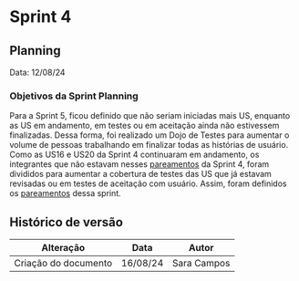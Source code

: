 # Sprint 4

## Planning

Data: 12/08/24

### Objetivos da Sprint Planning

Para a Sprint 5, ficou definido que não seriam iniciadas mais US, enquanto as US em andamento, em testes ou em aceitação ainda não estivessem finalizadas. Dessa forma, foi realizado um Dojo de Testes para aumentar o volume de pessoas trabalhando em finalizar todas as histórias de usuário. Como as US16 e US20 da Sprint 4 continuaram em andamento, os integrantes que não estavam nesses [pareamentos](./pareamentos4.md) da Sprint 4, foram divididos para aumentar a cobertura de testes das US que já estavam revisadas ou em testes de aceitação com usuário. Assim, foram definidos os [pareamentos](./pareamentos5.md) dessa sprint.

## Histórico de versão

| Alteração            | Data     | Autor       |
| -------------------- | -------- | ----------- |
| Criação do documento | 16/08/24 | Sara Campos |
